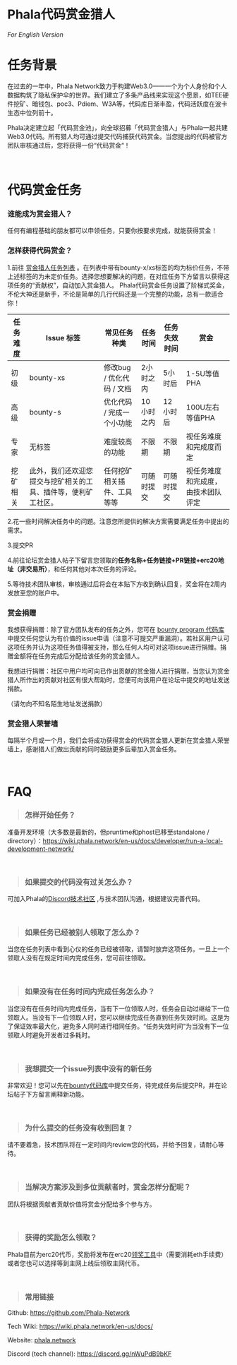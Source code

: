 # Phala代码赏金猎人
*For English Version*


# 任务背景

在过去的一年中，Phala Network致力于构建Web3.0——一个为个人身份和个人数据构筑了隐私保护伞的世界。我们建立了多条产品线来实现这个愿景，如TEE硬件挖矿、暗钱包、poc3、Pdiem、W3A等，代码库日渐丰盈，代码活跃度在波卡生态中位列前十。

Phala决定建立起「代码赏金池」，向全球招募「代码赏金猎人」与Phala一起共建Web3.0代码。所有猎人均可通过提交代码捕获代码赏金。当您提出的代码被官方团队审核通过后，您将获得一份“代码赏金“！

<br>

# 代码赏金任务


### 谁能成为赏金猎人？

任何有编程基础的朋友都可以申领任务，只要你按要求完成，就能获得赏金！

### 怎样获得代码赏金？

1.前往 [赏金猎人任务列表](https://github.com/orgs/Phala-Network/projects/5) 。在列表中带有bounty-x/xs标签的均为标价任务，不带上述标签的为未定价任务。选择您想要解决的问题，在对应任务下方留言以获得这项任务的“贡献权”，自动加入赏金猎人。
Phala代码赏金任务设置了阶梯式奖金，不伦大神还是新手，不论是简单的几行代码还是一个完整的功能，总有一款适合你！

| 任务难度 | Issue 标签 | 常见任务种类 | 任务时间 | 任务失效时间 | 赏金 |
| ------ | -------- | -------- | -------- | -------- | -------- |
| 初级| bounty-xs|修改bug / 优化代码 / 文档 | 2小时之内  |5小时后 | 1-5U等值PHA    |
| 高级 | bounty-s | 优化代码 / 完成一个小功能 | 10小时之内 | 12小时后 | 100U左右等值PHA |
| 专家  | 无标签  | 难度较高的功能| 不限期  |不限期 | 视任务难度和完成度而定    |
| 挖矿相关    |  此外，我们还欢迎您提交与挖矿相关的工具、插件等，便利矿工社区。  |  任何挖矿相关插件、工具等等   |  可随时提交 |  可随时提交   | 视任务难度和完成度，由技术团队评定    |


2.花一些时间解决任务中的问题。注意您所提供的解决方案需要满足任务中提出的需求。

3.提交PR

4.前往论坛赏金猎人帖子下留言您领取的**任务名称+任务链接+PR链接+erc20地址（非交易所）**，和任何其他对本次任务的评论。

5.等待技术团队审核，审核通过后将会在本贴下方收到确认回复，奖金将在2周内发放至您的账户中。

### 赏金捐赠
我想获得捐赠：除了官方团队发布的任务之外，您可在 [bounty program 代码库](https://github.com/Phala-Network/bounty-program/issues) 中提交任何您认为有价值的issue申请（注意不可提交严重漏洞）。若社区用户认可这项任务并认为这项任务值得被支持，那么任何人均可对这项issue进行捐赠。捐赠金额将在任务完成后分配给该任务的赏金猎人。

我想进行捐赠：社区中用户均可向已作出贡献的赏金猎人进行捐赠，当您认为赏金猎人所作出的贡献对社区有很大帮助时，您便可向该用户在论坛中提交的地址发送捐款。

（请勿向不知名陌生地址发送捐款）

### 赏金猎人荣誉墙
每隔半个月或一个月，我们会将成功获得赏金的代码赏金猎人更新在赏金猎人荣誉墙上，感谢猎人们做出贡献的同时鼓励更多后辈加入赏金任务。

<br>

# FAQ

>### 怎样开始任务？

准备开发环境（大多数是最新的，但pruntime和phost已移至standalone / directory）：https://wiki.phala.network/en-us/docs/developer/run-a-local-development-network/

<br>

>### 如果提交的代码没有过关怎么办？

可加入Phala的[Discord技术社区](https://phala.network) ,与技术团队沟通，根据建议完善代码。

<br>

>### 如果任务已经被别人领取了怎么办？

当您在任务列表中看到心仪的任务已经被领取，请暂时放弃这项任务。一旦上一个领取人没有在规定时间内完成任务，您可前往领取。

<br>

>### 如果没有在任务时间内完成任务怎么办？

当您没有在任务时间内完成任务，当有下一位领取人时，任务会自动过继给下一位领取人。当没有下一位领取人时，您可以继续完成任务直到任务失效时间。这是为了保证效率最大化，避免多人同时进行相同任务。“任务失效时间”为当没有下一位领取人时避免开发者过多耗时。

<br>

>### 我想提交一个issue列表中没有的新任务

非常欢迎！您可以先在[bounty代码库](https://github.com/Phala-Network/bounty-program/issues)中提交任务，待完成任务后提交PR，并在论坛帖子下方留言阐释新功能。

<br>

>### 为什么提交的任务没有收到回复？

请不要着急，技术团队将在一定时间内review您的代码，并给予回复，请耐心等待。

<br>

>### 当解决方案涉及到多位贡献者时，赏金怎样分配呢？

团队将根据贡献者贡献价值将赏金分配给多个参与方。

<br>

>### 获得的奖励怎么领取？

Phala目前为erc20代币，奖励将发布在erc20[领奖工具](https://forum.phala.network/t/how-to-claim-your-pha-reward/1020)中（需要消耗eth手续费）或者您也可以选择等到主网上线后领取主网代币。

<br>

>### 常用链接

Github: https://github.com/Phala-Network

Tech Wiki: https://wiki.phala.network/en-us/docs/

Website: [phala.network](https://phala.network) 

Discord (tech channel): https://discord.gg/nWuPdB9bKF
